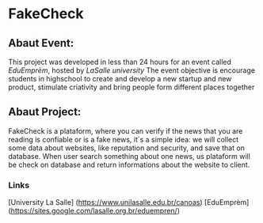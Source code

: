 # FakeCheck

## Abaut Event:
This project was developed in less than 24 hours for an event called *EduEmprèm*, hosted by *LaSalle university*
The event objective is encourage students in highschool to create and develop a new startup and new product, stimulate criativity and bring people form different places together

## Abaut Project:
FakeCheck is a plataform, where you can verify if the news that you are reading is confiable or is a fake news, it´s a simple idea:
we will collect some data about websites, like reputation and security, and save that on database. When user search something about one news, us plataform will be check on database and return informations about the website to client.

### Links

[University La Salle] (https://www.unilasalle.edu.br/canoas)
[EduEmprèm] (https://sites.google.com/lasalle.org.br/eduempren/)
